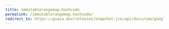 ```yaml
---
title: immutablerangemap.hashcode
permalink: /immutablerangemap.hashcode/
redirect_to: https://guava.dev/releases/snapshot-jre/api/docs/com/google/common/collect/ImmutableRangeMap.html#hashCode--
---
```

